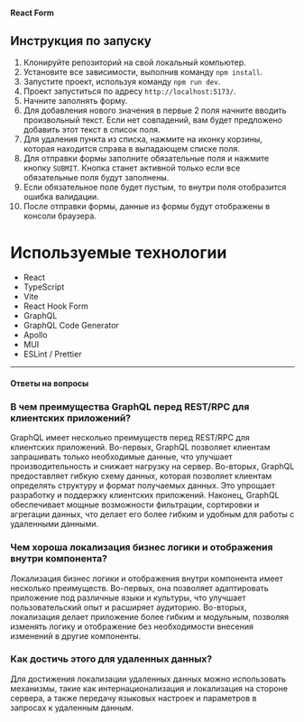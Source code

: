 #### React Form

## Инструкция по запуску

1. Клонируйте репозиторий на свой локальный компьютер.
2. Установите все зависимости, выполнив команду `npm install`.
3. Запустите проект, используя команду `npm run dev`.
4. Проект запуститься по адресу `http://localhost:5173/`.
5. Начните заполнять форму.
6. Для добавления нового значения в первые 2 поля начните вводить произвольный текст. Если нет совпадений, вам будет предложено добавить этот текст в список поля.
7. Для удаления пункта из списка, нажмите на иконку корзины, которая находится справа в выпадающем списке поля.
8. Для отправки формы заполните обязательные поля и нажмите кнопку `SUBMIT`. Кнопка станет активной только если все обязательные поля будут заполнены.
9. Если обязательное поле будет пустым, то внутри поля отобразится ошибка валидации.
10. После отправки формы, данные из формы будут отображены в консоли браузера.

# Используемые технологии

- React
- TypeScript
- Vite
- React Hook Form
- GraphQL
- GraphQL Code Generator
- Apollo
- MUI
- ESLint / Prettier

---

#### Ответы на вопросы

### В чем преимущества GraphQL перед REST/RPC для клиентских приложений?

GraphQL имеет несколько преимуществ перед REST/RPC для клиентских приложений. Во-первых, GraphQL позволяет клиентам запрашивать только необходимые данные, что улучшает производительность и снижает нагрузку на сервер. Во-вторых, GraphQL предоставляет гибкую схему данных, которая позволяет клиентам определять структуру и формат получаемых данных. Это упрощает разработку и поддержку клиентских приложений. Наконец, GraphQL обеспечивает мощные возможности фильтрации, сортировки и агрегации данных, что делает его более гибким и удобным для работы с удаленными данными.

### Чем хороша локализация бизнес логики и отображения внутри компонента?

Локализация бизнес логики и отображения внутри компонента имеет несколько преимуществ. Во-первых, она позволяет адаптировать приложение под различные языки и культуры, что улучшает пользовательский опыт и расширяет аудиторию. Во-вторых, локализация делает приложение более гибким и модульным, позволяя изменять логику и отображение без необходимости внесения изменений в другие компоненты.

### Как достичь этого для удаленных данных?

Для достижения локализации удаленных данных можно использовать механизмы, такие как интернационализация и локализация на стороне сервера, а также передачу языковых настроек и параметров в запросах к удаленным данным.
